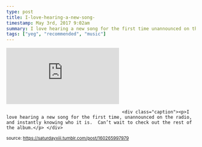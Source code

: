 ```yaml
---
type: post
title: I-love-hearing-a-new-song-
timestamp: May 3rd, 2017 9:02am
summary: I love hearing a new song for the first time unannounced on the radio and instantly knowing who it is  Can’t wait to check out the rest of the album
tags: ["yeg", "recommended", "music"]
---
```

<embed type="audio/mpeg" src="https://bandcamp.com/stream_redirect?enc=mp3-128&amp;track_id=3060742330&amp;ts=1618828289&amp;t=3f513273e795169c1c71c329d18c98e60c5f56f0"></embed>
                    
                                               <div class="caption"><p>I love hearing a new song for the first time, unannounced on the radio, and instantly knowing who it is.  Can’t wait to check out the rest of the album.</p> </div>
                                    
                                
<small>source: https://saturdayxiii.tumblr.com/post/160265997979</small>